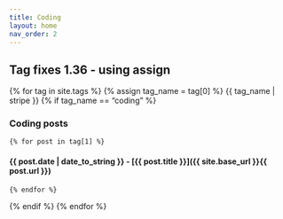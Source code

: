 ```yaml
---
title: Coding
layout: home
nav_order: 2
---
```


## Tag fixes 1.36 - using assign


{% for tag in site.tags %}
  {% assign tag_name = tag[0] %}
  {{ tag_name | stripe }}
  {% if tag_name == “coding” %}
### Coding posts
    {% for post in tag[1] %}
#### {{ post.date | date_to_string }} - [{{ post.title }}]({{ site.base_url }}{{ post.url }})
    {% endfor %}
  {% endif %} 
{% endfor %}